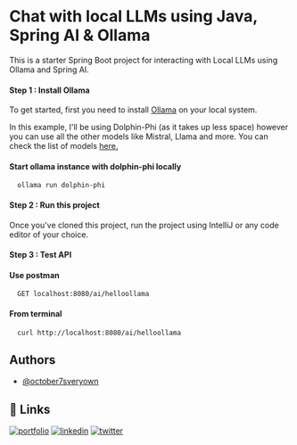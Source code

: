 
# Chat with local LLMs using Java, Spring AI & Ollama

This is a starter Spring Boot project for interacting with Local LLMs using Ollama and Spring AI.

#### Step 1 : Install Ollama

To get started, first you need to install [Ollama](https://ollama.ai) on your local system.

In this example, I'll be using Dolphin-Phi (as it takes up less space) however you can use all the other models like Mistral, Llama and more. You can check the list of models [here.](https://ollama.com/library)

#### Start ollama instance with dolphin-phi locally

```http
  ollama run dolphin-phi
```

#### Step 2 : Run this project

Once you've cloned this project, run the project using IntelliJ or any code editor of your choice.

#### Step 3 : Test API

#### Use postman

```http
  GET localhost:8080/ai/helloollama
```

#### From terminal

```http
  curl http://localhost:8080/ai/helloollama
```




## Authors

- [@october7sveryown](https://www.github.com/october7sveryown)


## 🔗 Links
[![portfolio](https://img.shields.io/badge/my_portfolio-000?style=for-the-badge&logo=ko-fi&logoColor=white)](https://yash-thaker.framer.ai/)
[![linkedin](https://img.shields.io/badge/linkedin-0A66C2?style=for-the-badge&logo=linkedin&logoColor=white)](https://www.linkedin.com/in/yash-thaker)
[![twitter](https://img.shields.io/badge/twitter-1DA1F2?style=for-the-badge&logo=twitter&logoColor=white)](https://twitter.com/itsyash777)

